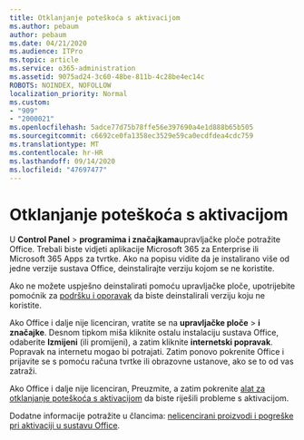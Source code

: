 ```yaml
---
title: Otklanjanje poteškoća s aktivacijom
ms.author: pebaum
author: pebaum
ms.date: 04/21/2020
ms.audience: ITPro
ms.topic: article
ms.service: o365-administration
ms.assetid: 9075ad24-3c60-48be-811b-4c28be4ec14c
ROBOTS: NOINDEX, NOFOLLOW
localization_priority: Normal
ms.custom:
- "909"
- "2000021"
ms.openlocfilehash: 5adce77d75b78ffe56e397690a4e1d888b65b505
ms.sourcegitcommit: c6692ce0fa1358ec3529e59ca0ecdfdea4cdc759
ms.translationtype: MT
ms.contentlocale: hr-HR
ms.lasthandoff: 09/14/2020
ms.locfileid: "47697477"
---
```

# <a name="activation-troubleshooting"></a>Otklanjanje poteškoća s aktivacijom

U **Control Panel** \> **programima i značajkama**upravljačke ploče potražite Office. Trebali biste vidjeti aplikacije Microsoft 365 za Enterprise ili Microsoft 365 Apps za tvrtke. Ako na popisu vidite da je instalirano više od jedne verzije sustava Office, deinstalirajte verziju kojom se ne koristite.
  
Ako ne možete uspješno deinstalirati pomoću upravljačke ploče, upotrijebite pomoćnik za [podršku i oporavak](https://aka.ms/SARA-OfficeUninstall-Alchemy) da biste deinstalirali verziju koju ne koristite.
  
Ako Office i dalje nije licenciran, vratite se na **upravljačke ploče** \> **i značajke**. Desnom tipkom miša kliknite ostalu instalaciju sustava Office, odaberite **Izmijeni** (ili promijeni), a zatim kliknite **internetski popravak**. Popravak na internetu mogao bi potrajati. Zatim ponovo pokrenite Office i prijavite se s pomoću računa tvrtke ili obrazovne ustanove, ako se to od vas zatraži.
  
Ako Office i dalje nije licenciran, Preuzmite, a zatim pokrenite [alat za otklanjanje poteškoća s aktivacijom](https://aka.ms/SARA-OfficeActivation-Alchemy) da biste riješili probleme s aktivacijom.
  
Dodatne informacije potražite u člancima: [nelicencirani proizvodi i pogreške pri aktivaciji u sustavu Office](https://support.office.com/article/0d23d3c0-c19c-4b2f-9845-5344fedc4380).
